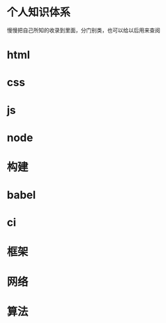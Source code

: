 
# 个人知识体系
慢慢把自己所知的收录到里面，分门别类，也可以给以后用来查阅

# html

# css

# js

# node

# 构建

# babel

# ci

# 框架

# 网络

# 算法
